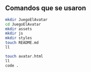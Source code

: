 ## Comandos que se usaron

```bash
mkdir JuegoElAvatar
cd JuegoElAvatar
mkdir assets
mkdir js
mkdir styles
touch README.md
ll
```

```bash
touch avatar.html
ll
code .
```
